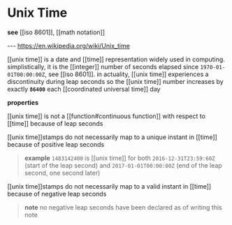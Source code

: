 # Unix Time

**see** [[iso 8601]], [[math notation]]

--- <https://en.wikipedia.org/wiki/Unix_time>

[[unix time]] is a date and [[time]] representation widely used in computing. simplistically, it is the [[integer]] number of seconds elapsed since `1970-01-01T00:00:00Z`, see [[iso 8601]]. in actuality, [[unix time]] experiences a discontinuity during leap seconds so the [[unix time]] number increases by exactly **`86400`** each [[coordinated universal time]] day

**properties**

[[unix time]] is not a [[function#continuous function]] with respect to [[time]] because of leap seconds

[[unix time]]stamps do not necessarily map to a unique instant in [[time]] because of positive leap seconds

> **example** `1483142400` is [[unix time]] for both `2016-12-31T23:59:60Z` (start of the leap second) and `2017-01-01T00:00:00Z` (end of the leap second, one second later)

[[unix time]]stamps do not necessarily map to a valid instant in [[time]] because of negative leap seconds

> **note** no negative leap seconds have been declared as of writing this note
